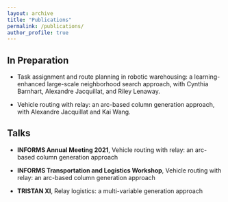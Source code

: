 ```yaml
---
layout: archive
title: "Publications"
permalink: /publications/
author_profile: true
---
```


## In Preparation

- Task assignment and route planning in robotic warehousing: a learning-enhanced large-scale neighborhood
search approach, with Cynthia Barnhart, Alexandre Jacquillat, and Riley Lenaway.

- Vehicle routing with relay: an arc-based column generation approach, with Alexandre Jacquillat and Kai Wang.

## Talks

- **INFORMS Annual Meeting 2021**, Vehicle routing with relay: an arc-based column generation approach

- **INFORMS Transportation and Logistics Workshop**, Vehicle routing with relay: an arc-based column generation approach

- **TRISTAN XI**, Relay logistics: a multi-variable generation approach
